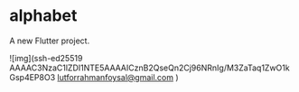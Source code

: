 # alphabet

A new Flutter project.

![img](ssh-ed25519 AAAAC3NzaC1lZDI1NTE5AAAAICznB2QseQn2Cj96NRnIg/M3ZaTaq1ZwO1kGsp4EP8O3 lutforrahmanfoysal@gmail.com
)
